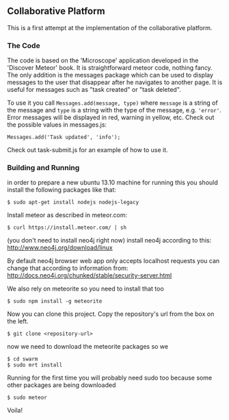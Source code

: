 ## Collaborative Platform

This is a first attempt at the implementation of the collaborative platform.

### The Code
The code is based on the 'Microscope' application developed in the 'Discover Meteor' book. 
It is straightforward meteor code, nothing fancy. The only addition is the messages package which can be used to display messages to the user that disappear after he navigates to another page. It is useful for messages such as "task created" or "task deleted".

To use it you call `Messages.add(message, type)` where `message` is a string of the message and `type` is a string with the type of the message, e.g. `'error'`. Error messages will be displayed in red, warning in yellow, etc. Check out the possible values in messages.js:
```
Messages.add('Task updated', 'info');
```

Check out task-submit.js for an example of how to use it. 


### Building and Running

in order to prepare a new ubuntu 13.10 machine for running this you should install the following packages like that:

```
$ sudo apt-get install nodejs nodejs-legacy
```
Install meteor as described in meteor.com:
```
$ curl https://install.meteor.com/ | sh
```

(you don't need to install neo4j right now)
install neo4j according to this: http://www.neo4j.org/download/linux

By default neo4j browser web app only accepts localhost requests you can change that according to information from: http://docs.neo4j.org/chunked/stable/security-server.html

We also rely on meteorite so you need to install that too
```
$ sudo npm install -g meteorite
```

Now you can clone this project. Copy the repository's url from the box on the left.
```
$ git clone <repository-url>
```

now we need to download the meteorite packages so we
```
$ cd swarm 
$ sudo mrt install
```

Running for the first time you will probably need sudo too because some other packages are being downloaded

```
$ sudo meteor
```

Voila!
